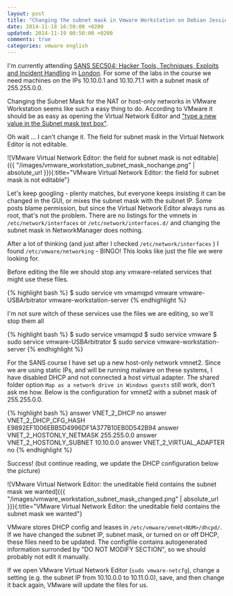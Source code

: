 ```yaml
---
layout: post
title: "Changing the subnet mask in Vmware Workstation on Debian Jessie"
date: 2014-11-18 16:50:00 +0200
updated: 2014-11-19 00:50:00 +0200
comments: true
categories: vmware english
---
```


I'm currently attending  [SANS SEC504: Hacker Tools, Techniques, Exploits and Incident Handling](http://www.sans.org/course/hacker-techniques-exploits-incident-handling) in [London](http://www.sans.org/event/london-2014). For some of the labs in the course we need machines on the IPs 10.10.0.1 and 10.10.71.1 with a subnet mask of 255.255.0.0.

Changing the Subnet Mask for the NAT or host-only networks in VMware Workstation seems like such a easy thing to do. According to VMware it should be as easy as opening the Virtual Network Editor and ["type a new value in the Subnet mask text box"](http://www.webcitation.org/6UA6PodTF).

Oh wait … I can't change it. The field for subnet mask in the Virtual Network Editor is not editable.

<!--more-->

![VMware Virtual Network Editor: the field for subnet mask is not editable]({{ "/images/vmware_workstation_subnet_mask_nochange.png" | absolute_url }}){:title="VMware Virtual Network Editor: the field for subnet mask is not editable"}

Let's keep googling - plenty matches, but everyone keeps insisting it can be changed in the GUI, or mixes the subnet mask with the subnet IP. Some posts blame permission, but since the Virtual Network Editor always runs as root, that's not the problem. There are no listings for the vmnets in ```/etc/network/interfaces``` or ```/etc/network/interfaces.d/``` and changing the subnet mask in NetworkManager does nothing.

After a lot of thinking (and just after I checked ```/etc/network/interfaces``` ) I found ```/etc/vmware/networking``` - BINGO! This looks like just the file we were looking for.

Before editing the file we should stop any vmware-related services that might use these files.

{% highlight bash %}
$ sudo service vm<TAB>
vmamqpd vmware vmware-USBArbitrator vmware-workstation-server
{% endhighlight %}

I'm not sure witch of these services use the files we are editing, so we'll stop them all

{% highlight bash %}
$ sudo service vmamqpd
$ sudo service vmware
$ sudo service vmware-USBArbitrator
$ sudo service vmware-workstation-server
{% endhighlight %}

For the SANS course I have set up a new host-only network vmnet2. Since we are using static IPs, and will be running malware on these systems, I have disabled DHCP and not connected a host virtual adapter. The shared folder option ```Map as a network drive in Windows guests``` still work, don't ask me how. Below is the configuration for vmnet2 with a subnet mask of 255.255.0.0.

{% highlight bash %}
answer VNET_2_DHCP no
answer VNET_2_DHCP_CFG_HASH E9892EF1006EBB5D4996DF1A377B10EB0D542B94
answer VNET_2_HOSTONLY_NETMASK 255.255.0.0
answer VNET_2_HOSTONLY_SUBNET 10.10.0.0
answer VNET_2_VIRTUAL_ADAPTER no
{% endhighlight %}

Success! (but continue reading, we update the DHCP configuration below the picture)

![VMware Virtual Network Editor: the uneditable field contains the subnet mask we wanted]({{ "/images/vmware_workstation_subnet_mask_changed.png" | absolute_url }}){:title="VMware Virtual Network Editor: the uneditable field contains the subnet mask we wanted"}

VMware stores DHCP config and leases in ```/etc/vmware/vmnet<NUM>/dhcpd/```. If we have changed the subnet IP, subnet mask, or turned on or off DHCP, these files need to be updated. The configfile contains autogenerated information surronded by "DO NOT MODIFY SECTION", so we should probably not edit it manually.

If we open VMware Virtual Network Editor (```sudo vmware-netcfg```), change a setting (e.g. the subnet IP from 10.10.0.0 to 10.11.0.0), save, and then change it back again, VMware will update the files for us.
